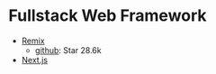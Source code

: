 # Fullstack Web Framework

- [Remix](https://remix.run/)
  - [github](https://github.com/remix-run/remix): Star 28.6k
- [Next.js](https://nextjs.org/)
